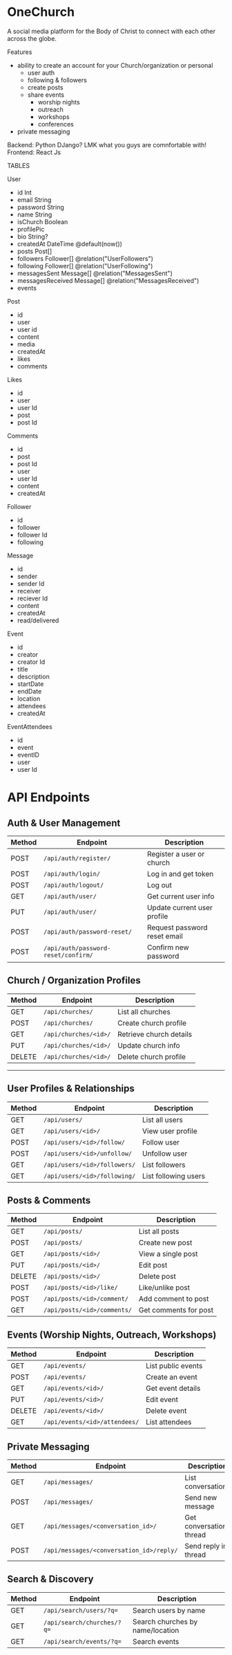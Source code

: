 # OneChurch

A social media platform for the Body of Christ to connect with each other across the globe. 

Features
- ability to create an account for your Church/organization or personal
    - user auth
    - following & followers
    - create posts
    - share events
        - worship nights
        - outreach
        - workshops
        - conferences
- private messaging

Backend: Python DJango? LMK what you guys are comnfortable with!
Frontend: React Js

TABLES

User
-   id          Int       
- email       String    
- password    String    
- name        String
- isChurch    Boolean   
- profilePic     
- bio         String?
- createdAt   DateTime  @default(now())
- posts       Post[]
- followers   Follower[] @relation("UserFollowers")
- following   Follower[] @relation("UserFollowing")
- messagesSent Message[] @relation("MessagesSent")
- messagesReceived Message[] @relation("MessagesReceived")
- events 

Post
- id
- user
- user id
- content
- media
- createdAt
- likes
- comments

Likes
- id
- user
- user Id
- post
- post Id

Comments
- id
- post 
- post Id
- user 
- user Id
- content
- createdAt

Follower 
- id 
- follower
- follower Id
- following

Message
- id 
- sender 
- sender Id
- receiver
- reciever Id
- content 
- createdAt
- read/delivered 

Event
- id
- creator 
- creator Id
- title
- description
- startDate
- endDate
- location
- attendees
- createdAt

EventAttendees
- id 
- event
- eventID
- user
- user Id

# API Endpoints

## Auth & User Management

| Method | Endpoint                        | Description                          |
|--------|----------------------------------|--------------------------------------|
| POST   | `/api/auth/register/`           | Register a user or church            |
| POST   | `/api/auth/login/`              | Log in and get token                 |
| POST   | `/api/auth/logout/`             | Log out                              |
| GET    | `/api/auth/user/`               | Get current user info                |
| PUT    | `/api/auth/user/`               | Update current user profile          |
| POST   | `/api/auth/password-reset/`     | Request password reset email         |
| POST   | `/api/auth/password-reset/confirm/` | Confirm new password             |

## Church / Organization Profiles

| Method | Endpoint                 | Description                          |
|--------|--------------------------|--------------------------------------|
| GET    | `/api/churches/`         | List all churches                    |
| POST   | `/api/churches/`         | Create church profile                |
| GET    | `/api/churches/<id>/`    | Retrieve church details              |
| PUT    | `/api/churches/<id>/`    | Update church info                   |
| DELETE | `/api/churches/<id>/`    | Delete church profile                |

---

## User Profiles & Relationships

| Method | Endpoint                         | Description                     |
|--------|----------------------------------|---------------------------------|
| GET    | `/api/users/`                    | List all users                  |
| GET    | `/api/users/<id>/`               | View user profile               |
| POST   | `/api/users/<id>/follow/`        | Follow user                     |
| POST   | `/api/users/<id>/unfollow/`      | Unfollow user                   |
| GET    | `/api/users/<id>/followers/`     | List followers                  |
| GET    | `/api/users/<id>/following/`     | List following users            |

## Posts & Comments

| Method | Endpoint                            | Description                          |
|--------|-------------------------------------|--------------------------------------|
| GET    | `/api/posts/`                       | List all posts                       |
| POST   | `/api/posts/`                       | Create new post                      |
| GET    | `/api/posts/<id>/`                  | View a single post                   |
| PUT    | `/api/posts/<id>/`                  | Edit post                            |
| DELETE | `/api/posts/<id>/`                  | Delete post                          |
| POST   | `/api/posts/<id>/like/`             | Like/unlike post                     |
| POST   | `/api/posts/<id>/comment/`          | Add comment to post                  |
| GET    | `/api/posts/<id>/comments/`         | Get comments for post                |

## Events (Worship Nights, Outreach, Workshops)

| Method | Endpoint                      | Description                      |
|--------|-------------------------------|----------------------------------|
| GET    | `/api/events/`                | List public events               |
| POST   | `/api/events/`                | Create an event                  |
| GET    | `/api/events/<id>/`           | Get event details                |
| PUT    | `/api/events/<id>/`           | Edit event                       |
| DELETE | `/api/events/<id>/`           | Delete event                     |
| GET    | `/api/events/<id>/attendees/` | List attendees                   |

## Private Messaging

| Method | Endpoint                               | Description                      |
|--------|----------------------------------------|----------------------------------|
| GET    | `/api/messages/`                       | List conversations               |
| POST   | `/api/messages/`                       | Send new message                 |
| GET    | `/api/messages/<conversation_id>/`     | Get conversation thread          |
| POST   | `/api/messages/<conversation_id>/reply/` | Send reply in thread           |

## Search & Discovery

| Method | Endpoint                         | Description                        |
|--------|----------------------------------|------------------------------------|
| GET    | `/api/search/users/?q=`         | Search users by name               |
| GET    | `/api/search/churches/?q=`      | Search churches by name/location  |
| GET    | `/api/search/events/?q=`        | Search events                      |
